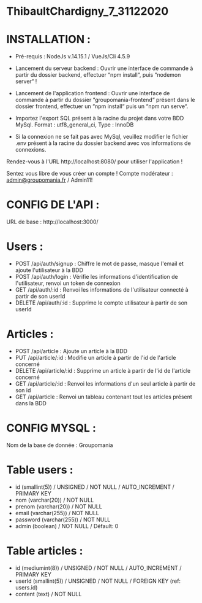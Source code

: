 # ThibaultChardigny_7_31122020

# INSTALLATION :

- Pré-requis : NodeJs v.14.15.1 / VueJs/Cli 4.5.9

- Lancement du serveur backend : Ouvrir une interface de commande à partir du dossier backend, effectuer “npm install“, puis “nodemon server“ !

- Lancement de l'application frontend : Ouvrir une interface de commande à partir du dossier “groupomania-frontend“ présent dans le dossier frontend,
effectuer un “npm install“ puis un “npm run serve“. 

- Importez l'export SQL présent à la racine du projet dans votre BDD MySql. Format : utf8_general_ci, Type : InnoDB
- Si la connexion ne se fait pas avec MySql, veuillez modifier le fichier .env présent à la racine du dossier backend avec vos informations de connexions.

Rendez-vous à l'URL http://localhost:8080/ pour utiliser l'application !

Sentez vous libre de vous créer un compte !
Compte modérateur : admin@groupomania.fr / Admin11!

# CONFIG DE L'API :

URL de base : http://localhost:3000/

# Users :

- POST   /api/auth/signup : Chiffre le mot de passe, masque l'email et ajoute l'utilisateur à la BDD
- POST   /api/auth/login  : Vérifie les informations d'identification de l'utilisateur, renvoi un token de connexion
- GET    /api/auth/:id    : Renvoi les informations de l'utilisateur connecté à partir de son userId
- DELETE /api/auth/:id    : Supprime le compte utilisateur à partir de son userId

# Articles :

- POST   /api/article     : Ajoute un article à la BDD
- PUT    /api/article/:id : Modifie un article à partir de l'id de l'article concerné
- DELETE /api/article/:id : Supprime un article à partir de l'id de l'article concerné
- GET    /api/article/:id : Renvoi les informations d'un seul article à partir de son id
- GET    /api/article     : Renvoi un tableau contenant tout les articles présent dans la BDD

# CONFIG MYSQL :

Nom de la base de donnée : Groupomania

# Table users :

- id (smallint(5)) / UNSIGNED / NOT NULL / AUTO_INCREMENT / PRIMARY KEY
- nom (varchar(20)) / NOT NULL
- prenom (varchar(20)) / NOT NULL
- email (varchar(255)) / NOT NULL
- password (varchar(255)) / NOT NULL
- admin (boolean) / NOT NULL / Défault: 0

# Table articles :

- id (mediumint(8)) / UNSIGNED / NOT NULL / AUTO_INCREMENT / PRIMARY KEY
- userId (smallint(5)) / UNSIGNED / NOT NULL / FOREIGN KEY (ref: users.id)
- content (text) / NOT NULL 



